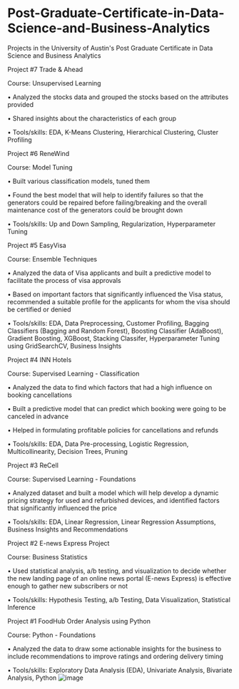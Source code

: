 # Post-Graduate-Certificate-in-Data-Science-and-Business-Analytics
Projects in the University of Austin's Post Graduate Certificate in Data Science and Business Analytics

Project #7 Trade & Ahead

Course: Unsupervised Learning

•	Analyzed the stocks data and grouped the stocks based on the attributes provided

•	Shared insights about the characteristics of each group

•	Tools/skills: EDA, K-Means Clustering, Hierarchical Clustering, Cluster Profiling 

Project #6  ReneWind

Course: Model Tuning

•	Built various classification models, tuned them

•	Found the best model that will help to identify failures so that the generators could be repaired before failing/breaking and the overall maintenance cost of the generators could be brought down

•	Tools/skills: Up and Down Sampling, Regularization, Hyperparameter Tuning

Project #5 EasyVisa

Course: Ensemble Techniques

•	Analyzed the data of Visa applicants and built a predictive model to facilitate the process of visa approvals

•	Based on important factors that significantly influenced the Visa status, recommended a suitable profile for the applicants for whom the visa should be certified or denied

•	Tools/skills: EDA, Data Preprocessing, Customer Profiling, Bagging Classifiers (Bagging and Random Forest), Boosting Classifier (AdaBoost), Gradient Boosting, XGBoost, Stacking Classifer, Hyperparameter Tuning using GridSearchCV, Business Insights 

Project #4 INN Hotels 

Course: Supervised Learning - Classification

•	Analyzed the data to find which factors that had a high influence on booking cancellations

•	Built a predictive model that can predict which booking were going to be canceled in advance

•	Helped in formulating profitable policies for cancellations and refunds 

•	Tools/skills: EDA, Data Pre-processing, Logistic Regression, Multicollinearity, Decision Trees, Pruning

Project #3 ReCell  

Course: Supervised Learning - Foundations

•	Analyzed dataset and built a model which will help develop a dynamic pricing strategy for used and refurbished devices, and identified factors that significantly influenced the price 

•	Tools/skills: EDA, Linear Regression, Linear Regression Assumptions, Business Insights and Recommendations 

Project #2 E-news Express Project

Course: Business Statistics

•	Used statistical analysis, a/b testing, and visualization to decide whether the new landing page of an online news portal (E-news Express) is effective enough to gather new subscribers or not

•	Tools/skills: Hypothesis Testing, a/b Testing, Data Visualization, Statistical Inference 

Project #1 FoodHub Order Analysis using Python

Course: Python - Foundations

•	Analyzed the data to draw some actionable insights for the business to include recommendations to improve ratings and ordering delivery timing

•	Tools/skills: Exploratory Data Analysis (EDA), Univariate Analysis, Bivariate Analysis, Python 
![image](https://github.com/emgifford/Post-Graduate-Certificate-in-Data-Science-and-Business-Analytics/assets/133807120/0f5d53e5-1e40-49e1-8b57-3dc889eeb9c0)
